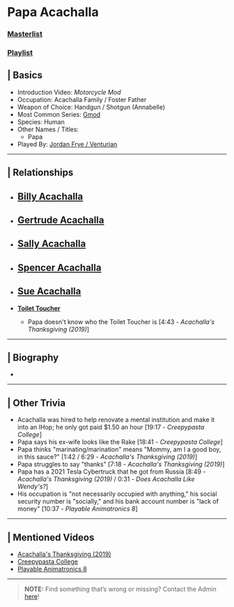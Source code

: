 # Papa Acachalla  
### [Masterlist]()
### [Playlist]()

## | Basics  
- Introduction Video: *Motorcycle Mod*  
- Occupation: Acachalla Family / Foster Father  
- Weapon of Choice: Handgun / Shotgun \(Annabelle)  
- Most Common Series: [Gmod](6.Series/Gmod.html)  
- Species: Human  
- Other Names / Titles:   
  - Papa  
- Played By: [Jordan Frye / Venturian](3.Siblings/3.1.Jordan-Frye-Venturian.html)  

----

## | Relationships  
- [**Billy Acachalla**]()  
  - 

- [**Gertrude Acachalla**]()  
  - 

- [**Sally Acachalla**]()  
  - 

- [**Spencer Acachalla**]()  
  - 

- [**Sue Acachalla**]()  
  - 

- [**Toilet Toucher**](5.Characters/Toilet_Toucher.html)
  - Papa doesn't know who the Toilet Toucher is [4:43 - *Acachalla's Thanksgiving (2019)*]

----

## | Biography  
- 

----

## | Other Trivia  
- Acachalla was hired to help renovate a mental institution and make it into an IHop; he only got paid $1.50 an hour \[19:17 - *Creepypasta College*]
- Papa says his ex-wife looks like the Rake \[18:41 - *Creepypasta College*]
- Papa thinks "marinating/marination" means "Mommy, am I a good boy, in this sauce?" [1:42 / 6:29 - *Acachalla's Thanksgiving (2019)*]
- Papa struggles to say "thanks" [7:18 - *Acachalla's Thanksgiving (2019)*]
- Papa has a 2021 Tesla Cybertruck that he got from Russia [8:49 - *Acachalla's Thanksgiving (2019)* / 0:31 - *Does Acachalla Like Wendy's?*]
- His occupation is "not necessarily occupied with anything," his social security number is "socially," and his bank account number is "lack of money" [10:37 - *Playable Animatronics 8*]

----

## | Mentioned Videos
- [Acachalla's Thanksgiving (2019)](https://youtu.be/dC5GT2mZNEk)
- [Creepypasta College](https://youtu.be/TyTM5NU8jKY)
- [Playable Animatronics 8](https://youtu.be/KByoXkGBzWo)

----

> **NOTE:** Find something that’s wrong or missing? Contact the Admin [here](../chapter_2.html)!